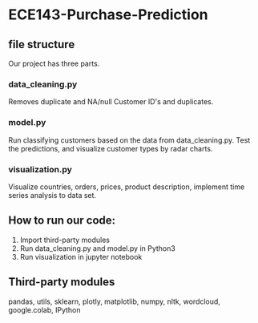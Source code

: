 # ECE143-Purchase-Prediction

## file structure

Our project has three parts.  
### data_cleaning.py  
Removes duplicate and NA/null Customer ID's and duplicates.  
### model.py  
Run classifying customers based on the data from data_cleaning.py. Test the predictions, and visualize customer types by radar charts.
### visualization.py  
Visualize countries, orders, prices, product description, implement time series analysis to data set.

## How to run our code:
1. Import third-party modules
2. Run data_cleaning.py and model.py in Python3
3. Run visualization in jupyter notebook

## Third-party modules

pandas, utils, sklearn, plotly, matplotlib, numpy, nltk, wordcloud, google.colab, IPython
